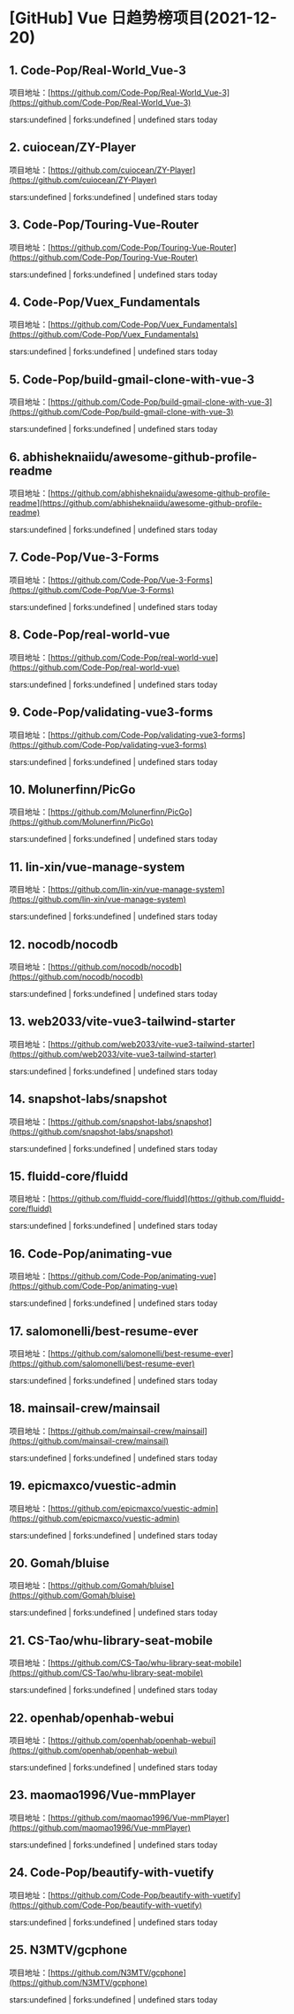 # [GitHub] Vue 日趋势榜项目(2021-12-20)

## 1. Code-Pop/Real-World_Vue-3 

项目地址：[https://github.com/Code-Pop/Real-World_Vue-3](https://github.com/Code-Pop/Real-World_Vue-3)

stars:undefined | forks:undefined | undefined stars today 



## 2. cuiocean/ZY-Player 

项目地址：[https://github.com/cuiocean/ZY-Player](https://github.com/cuiocean/ZY-Player)

stars:undefined | forks:undefined | undefined stars today 



## 3. Code-Pop/Touring-Vue-Router 

项目地址：[https://github.com/Code-Pop/Touring-Vue-Router](https://github.com/Code-Pop/Touring-Vue-Router)

stars:undefined | forks:undefined | undefined stars today 



## 4. Code-Pop/Vuex_Fundamentals 

项目地址：[https://github.com/Code-Pop/Vuex_Fundamentals](https://github.com/Code-Pop/Vuex_Fundamentals)

stars:undefined | forks:undefined | undefined stars today 



## 5. Code-Pop/build-gmail-clone-with-vue-3 

项目地址：[https://github.com/Code-Pop/build-gmail-clone-with-vue-3](https://github.com/Code-Pop/build-gmail-clone-with-vue-3)

stars:undefined | forks:undefined | undefined stars today 



## 6. abhisheknaiidu/awesome-github-profile-readme 

项目地址：[https://github.com/abhisheknaiidu/awesome-github-profile-readme](https://github.com/abhisheknaiidu/awesome-github-profile-readme)

stars:undefined | forks:undefined | undefined stars today 



## 7. Code-Pop/Vue-3-Forms 

项目地址：[https://github.com/Code-Pop/Vue-3-Forms](https://github.com/Code-Pop/Vue-3-Forms)

stars:undefined | forks:undefined | undefined stars today 



## 8. Code-Pop/real-world-vue 

项目地址：[https://github.com/Code-Pop/real-world-vue](https://github.com/Code-Pop/real-world-vue)

stars:undefined | forks:undefined | undefined stars today 



## 9. Code-Pop/validating-vue3-forms 

项目地址：[https://github.com/Code-Pop/validating-vue3-forms](https://github.com/Code-Pop/validating-vue3-forms)

stars:undefined | forks:undefined | undefined stars today 



## 10. Molunerfinn/PicGo 

项目地址：[https://github.com/Molunerfinn/PicGo](https://github.com/Molunerfinn/PicGo)

stars:undefined | forks:undefined | undefined stars today 



## 11. lin-xin/vue-manage-system 

项目地址：[https://github.com/lin-xin/vue-manage-system](https://github.com/lin-xin/vue-manage-system)

stars:undefined | forks:undefined | undefined stars today 



## 12. nocodb/nocodb 

项目地址：[https://github.com/nocodb/nocodb](https://github.com/nocodb/nocodb)

stars:undefined | forks:undefined | undefined stars today 



## 13. web2033/vite-vue3-tailwind-starter 

项目地址：[https://github.com/web2033/vite-vue3-tailwind-starter](https://github.com/web2033/vite-vue3-tailwind-starter)

stars:undefined | forks:undefined | undefined stars today 



## 14. snapshot-labs/snapshot 

项目地址：[https://github.com/snapshot-labs/snapshot](https://github.com/snapshot-labs/snapshot)

stars:undefined | forks:undefined | undefined stars today 



## 15. fluidd-core/fluidd 

项目地址：[https://github.com/fluidd-core/fluidd](https://github.com/fluidd-core/fluidd)

stars:undefined | forks:undefined | undefined stars today 



## 16. Code-Pop/animating-vue 

项目地址：[https://github.com/Code-Pop/animating-vue](https://github.com/Code-Pop/animating-vue)

stars:undefined | forks:undefined | undefined stars today 



## 17. salomonelli/best-resume-ever 

项目地址：[https://github.com/salomonelli/best-resume-ever](https://github.com/salomonelli/best-resume-ever)

stars:undefined | forks:undefined | undefined stars today 



## 18. mainsail-crew/mainsail 

项目地址：[https://github.com/mainsail-crew/mainsail](https://github.com/mainsail-crew/mainsail)

stars:undefined | forks:undefined | undefined stars today 



## 19. epicmaxco/vuestic-admin 

项目地址：[https://github.com/epicmaxco/vuestic-admin](https://github.com/epicmaxco/vuestic-admin)

stars:undefined | forks:undefined | undefined stars today 



## 20. Gomah/bluise 

项目地址：[https://github.com/Gomah/bluise](https://github.com/Gomah/bluise)

stars:undefined | forks:undefined | undefined stars today 



## 21. CS-Tao/whu-library-seat-mobile 

项目地址：[https://github.com/CS-Tao/whu-library-seat-mobile](https://github.com/CS-Tao/whu-library-seat-mobile)

stars:undefined | forks:undefined | undefined stars today 



## 22. openhab/openhab-webui 

项目地址：[https://github.com/openhab/openhab-webui](https://github.com/openhab/openhab-webui)

stars:undefined | forks:undefined | undefined stars today 



## 23. maomao1996/Vue-mmPlayer 

项目地址：[https://github.com/maomao1996/Vue-mmPlayer](https://github.com/maomao1996/Vue-mmPlayer)

stars:undefined | forks:undefined | undefined stars today 



## 24. Code-Pop/beautify-with-vuetify 

项目地址：[https://github.com/Code-Pop/beautify-with-vuetify](https://github.com/Code-Pop/beautify-with-vuetify)

stars:undefined | forks:undefined | undefined stars today 



## 25. N3MTV/gcphone 

项目地址：[https://github.com/N3MTV/gcphone](https://github.com/N3MTV/gcphone)

stars:undefined | forks:undefined | undefined stars today 



